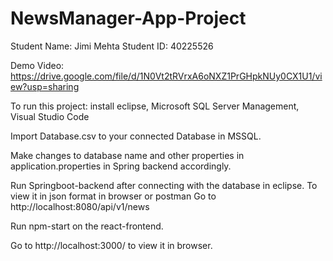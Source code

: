 # NewsManager-App-Project

Student Name: Jimi Mehta
Student ID: 40225526

Demo Video: https://drive.google.com/file/d/1N0Vt2tRVrxA6oNXZ1PrGHpkNUy0CX1U1/view?usp=sharing

To run this project: install eclipse, Microsoft SQL Server Management, Visual Studio Code

Import Database.csv to your connected Database in MSSQL.

Make changes to database name and other properties in application.properties in Spring backend accordingly.

Run Springboot-backend after connecting with the database in eclipse.
To view it in json format in browser or postman Go to http://localhost:8080/api/v1/news

Run npm-start on the react-frontend.

Go to http://localhost:3000/ to view it in browser.
